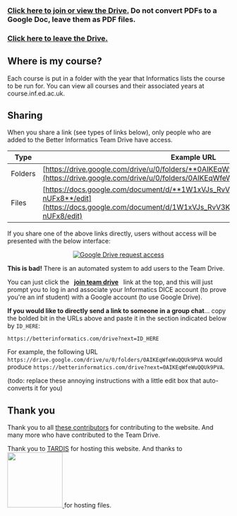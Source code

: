 ---
---

### [Click here to join or view the Drive.](/drive) Do not convert PDFs to a Google Doc, leave them as PDF files.

### [Click here to leave the Drive.](https://groups.google.com/a/betterinformatics.com/forum/#!myforums)

## Where is my course?
Each course is put in a folder with the year that Informatics lists the course to be run for. You can view all courses and their associated years at course.inf.ed.ac.uk.

## Sharing

When you share a link (see types of links below), only people who are added to the Better Informatics Team Drive have access.

| Type    | Example URL                                                                                                                                                                      |
|---------|----------------------------------------------------------------------------------------------------------------------------------------------------------------------------------|
| Folders | [https://drive.google.com/drive/u/0/folders/**0AIKEqWfeWuQQUk9PVA**](https://drive.google.com/drive/u/0/folders/0AIKEqWfeWuQQUk9PVA)                                             |
|   Files | [https://docs.google.com/document/d/**1W1xVJs_RvV3KBbk1bKjsDvYUyUitER4jVbuae-nUFx8**/edit](https://docs.google.com/document/d/1W1xVJs_RvV3KBbk1bKjsDvYUyUitER4jVbuae-nUFx8/edit) |

If you share one of the above links directly, users without access will be presented with the below interface:

<center>
  <a href="https://i.imgur.com/DYAMx8o.png">
    <img alt="Google Drive request access" src="https://i.imgur.com/DYAMx8ol.png">
  </a>
</center>

**This is bad!** There is an automated system to add users to the Team Drive.


You can just click the <a href="/drive" style="padding: 0 0.5em;" class="btn"><strong>join team drive</strong></a> link at the top, and this will just prompt you to log in and associate your
Informatics DICE account (to prove you're an inf student) with a Google account (to use Google Drive).

**If you would like to directly send a link to someone in a group chat**... copy the bolded bit in the URLs above and paste
it in the section indicated below by `ID_HERE`:


```
https://betterinformatics.com/drive?next=ID_HERE
```

For example, the following URL `https://drive.google.com/drive/u/0/folders/0AIKEqWfeWuQQUk9PVA` would
produce `https://betterinformatics.com/drive?next=0AIKEqWfeWuQQUk9PVA`.

(todo: replace these annoying instructions with a little edit box that auto-converts it for you)

## Thank you

Thank you to all [these contributors](https://github.com/compsoc-edinburgh/betterinformatics/graphs/contributors) for contributing to the website. And many more who have contributed to the Team Drive.

Thank you to [TARDIS](https://tardis.ed.ac.uk) for hosting this website. And thanks to <a href="https://comp-soc.com" style="display:inline">
    <img class="cs-logo" src="{{ site.baseurl }}/static/img/compsoc-horizontal.png" width="125">
</a>
for hosting files.
